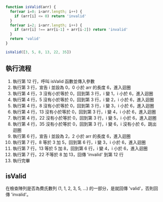 ``` js
function isValid(arr) {
  for(var i=0; i<arr.length; i++) {
    if (arr[i] <= 0) return 'invalid'
  }
  for(var i=2; i<arr.length; i++) {
    if (arr[i] !== arr[i-1] + arr[i-2]) return 'invalid'
  }
  return 'valid'
}

isValid([3, 5, 8, 13, 22, 35])
```

## 執行流程
1. 執行第 12 行，呼叫 isValid 函數並傳入參數
2. 執行第 3 行，宣告 i 並設為 0，0 小於 arr 的長度 6，進入迴圈
3. 執行第 4 行，3 沒有小於等於 0，回到第 3 行，i 變 1，i 小於 6，進入迴圈
4. 執行第 4 行，5 沒有小於等於 0，回到第 3 行，i 變 2，i 小於 6，進入迴圈
5. 執行第 4 行，8 沒有小於等於 0，回到第 3 行，i 變 3，i 小於 6，進入迴圈
6. 執行第 4 行，13 沒有小於等於 0，回到第 3 行，i 變 4，i 小於 6，進入迴圈
7. 執行第 4 行，22 沒有小於等於 0，回到第 3 行，i 變 5，i 小於 6，進入迴圈
8. 執行第 4 行，35 沒有小於等於 0，回到第 3 行，i 變 6，i 沒有小於 6，跳出迴圈
9. 執行第 6 行，宣告 i 並設為 2，2 小於 arr 的長度 6，進入迴圈
10. 執行第 7 行，8 等於 3 加 5，回到第 6 行，i 變 3，i 小於 6，進入迴圈
11. 執行第 7 行，13 等於 5 加 8，回到第 6 行，i 變 4，i 小於 6，進入迴圈
12. 執行第 7 行，22 不等於 8 加 13，回傳 'invalid' 到第 12 行
13. 執行完畢

## isValid
在檢查陣列是否為費氏數列 (1, 1, 2, 3, 5, ...) 的一部分，是就回傳 'valid'，否則回傳 'invalid'。